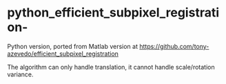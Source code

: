# python_efficient_subpixel_registration-

Python version, ported from Matlab version at https://github.com/tony-azevedo/efficient_subpixel_registration

The algorithm can only handle translation, it cannot handle scale/rotation variance.

